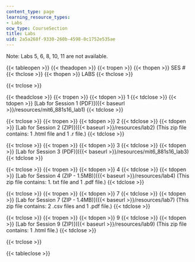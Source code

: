 ```yaml
---
content_type: page
learning_resource_types:
- Labs
ocw_type: CourseSection
title: Labs
uid: 2a5a268f-9330-260b-4598-0c1752e535ae
---
```


Note: Labs 5, 6, 8, 10, 11 are not available.

{{< tableopen >}}
{{< theadopen >}}
{{< tropen >}}
{{< thopen >}}
SES #
{{< thclose >}}
{{< thopen >}}
LABS
{{< thclose >}}

{{< trclose >}}

{{< theadclose >}}
{{< tropen >}}
{{< tdopen >}}
1
{{< tdclose >}}
{{< tdopen >}}
[Lab for Session 1 (PDF)]({{< baseurl >}}/resources/mit6_881s16_lab1)
{{< tdclose >}}

{{< trclose >}}
{{< tropen >}}
{{< tdopen >}}
2
{{< tdclose >}}
{{< tdopen >}}
[Lab for Session 2 (ZIP)]({{< baseurl >}}/resources/lab2) (This zip file contains: 1 .html file and 1 .r file.)
{{< tdclose >}}

{{< trclose >}}
{{< tropen >}}
{{< tdopen >}}
3
{{< tdclose >}}
{{< tdopen >}}
[Lab for Session 3 (PDF)]({{< baseurl >}}/resources/mit6_881s16_lab3)
{{< tdclose >}}

{{< trclose >}}
{{< tropen >}}
{{< tdopen >}}
4
{{< tdclose >}}
{{< tdopen >}}
[Lab for Session 4 (ZIP - 1.5MB)]({{< baseurl >}}/resources/lab4) (This zip file contains: 1. txt file and 1 .pdf file.)
{{< tdclose >}}

{{< trclose >}}
{{< tropen >}}
{{< tdopen >}}
7
{{< tdclose >}}
{{< tdopen >}}
[Lab for Session 7 (ZIP - 1.4MB)]({{< baseurl >}}/resources/lab7) (This zip file contains: 2 .csv files and 1 .pdf file.)
{{< tdclose >}}

{{< trclose >}}
{{< tropen >}}
{{< tdopen >}}
9
{{< tdclose >}}
{{< tdopen >}}
[Lab for Session 9 (ZIP)]({{< baseurl >}}/resources/lab9) (This zip file contains: 1 .html file.)
{{< tdclose >}}

{{< trclose >}}

{{< tableclose >}}